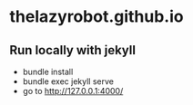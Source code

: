 # thelazyrobot.github.io

## Run locally with jekyll

- bundle install
- bundle exec jekyll serve
- go to http://127.0.0.1:4000/